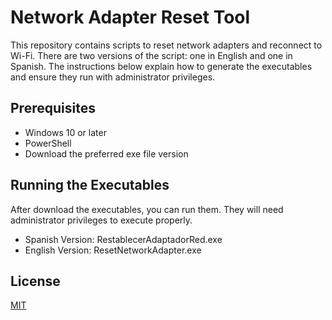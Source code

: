 # Network Adapter Reset Tool

This repository contains scripts to reset network adapters and reconnect to Wi-Fi. There are two versions of the script: one in English and one in Spanish. The instructions below explain how to generate the executables and ensure they run with administrator privileges.

## Prerequisites

- Windows 10 or later
- PowerShell
- Download the preferred exe file version

## Running the Executables

After download the executables, you can run them. They will need administrator privileges to execute properly.

- Spanish Version: RestablecerAdaptadorRed.exe
- English Version: ResetNetworkAdapter.exe

## License

[MIT](https://choosealicense.com/licenses/mit/)
